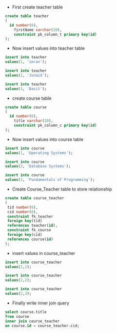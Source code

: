 - First create teacher table

```sql
create table teacher
(
  id number(6),
	firstName varchar(20),
	constraint pk_column_t primary key(id)
);
```

- Now insert values into teacher table

```sql
insert into teacher
values(1, 'imran');

insert into teacher
values(2, 'Junaid');

insert into teacher
values(3, 'Basit');
```

- create course table

```sql
create table course
(
  id number(6),
	title varchar(20),
	constraint pk_column_c primary key(id)
);
```

- Now insert values into course table

```sql
insert into course
values(1, 'Operating Systems');

insert into course
values(2, 'Database Systems');

insert into course
values(3, 'Fundamentals of Programming');
```

- Create Course_Teacher table to store relationship

```sql
create table course_teacher
(
 tid number(6),
 cid number(6),
 constraint fk_teacher
 foreign key(tid)
 references teacher(id),
 constraint fk_course
 foreign key(cid)
 references course(id)
);
```

- insert values in course_teacher

```sql
insert into course_teacher
values(2,1);

insert into course_teacher
values(2,2);

insert into course_teacher
values(2,3);
```


- Finally write inner join query

```sql
select course.title
from course
inner join course_teacher
on course.id = course_teacher.cid;
```
